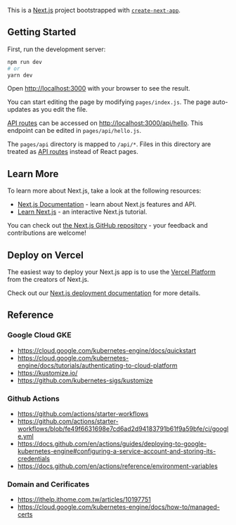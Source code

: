 This is a [Next.js](https://nextjs.org/) project bootstrapped with [`create-next-app`](https://github.com/vercel/next.js/tree/canary/packages/create-next-app).

## Getting Started

First, run the development server:

```bash
npm run dev
# or
yarn dev
```

Open [http://localhost:3000](http://localhost:3000) with your browser to see the result.

You can start editing the page by modifying `pages/index.js`. The page auto-updates as you edit the file.

[API routes](https://nextjs.org/docs/api-routes/introduction) can be accessed on [http://localhost:3000/api/hello](http://localhost:3000/api/hello). This endpoint can be edited in `pages/api/hello.js`.

The `pages/api` directory is mapped to `/api/*`. Files in this directory are treated as [API routes](https://nextjs.org/docs/api-routes/introduction) instead of React pages.

## Learn More

To learn more about Next.js, take a look at the following resources:

- [Next.js Documentation](https://nextjs.org/docs) - learn about Next.js features and API.
- [Learn Next.js](https://nextjs.org/learn) - an interactive Next.js tutorial.

You can check out [the Next.js GitHub repository](https://github.com/vercel/next.js/) - your feedback and contributions are welcome!

## Deploy on Vercel

The easiest way to deploy your Next.js app is to use the [Vercel Platform](https://vercel.com/new?utm_medium=default-template&filter=next.js&utm_source=create-next-app&utm_campaign=create-next-app-readme) from the creators of Next.js.

Check out our [Next.js deployment documentation](https://nextjs.org/docs/deployment) for more details.


## Reference
### Google Cloud GKE
- https://cloud.google.com/kubernetes-engine/docs/quickstart
- https://cloud.google.com/kubernetes-engine/docs/tutorials/authenticating-to-cloud-platform
- https://kustomize.io/
- https://github.com/kubernetes-sigs/kustomize
### Github Actions
- https://github.com/actions/starter-workflows
- https://github.com/actions/starter-workflows/blob/fe49f6631698e7cd6ad2d94183791b61f9a59bfe/ci/google.yml
- https://docs.github.com/en/actions/guides/deploying-to-google-kubernetes-engine#configuring-a-service-account-and-storing-its-credentials
- https://docs.github.com/en/actions/reference/environment-variables

### Domain and Cerificates
- https://ithelp.ithome.com.tw/articles/10197751
- https://cloud.google.com/kubernetes-engine/docs/how-to/managed-certs
